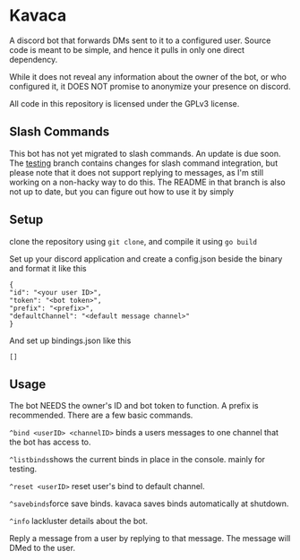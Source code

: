 # Kavaca

A discord bot that forwards DMs sent to it to a configured user. Source code is meant to be simple, and hence it pulls in only one direct dependency.

While it does not reveal any information about the owner of the bot, or who configured it, it DOES NOT promise to anonymize your presence on discord.

All code in this repository is licensed under the GPLv3 license.

## Slash Commands

This bot has not yet migrated to slash commands. An update is due soon. The [testing](https://github.com/fisik-yum/kavaca/tree/testing) branch contains changes for slash command integration, but please note that it does not support replying to messages, as I'm still working on a non-hacky way to do this. The README in that branch is also not up to date, but you can figure out how to use it by simply

## Setup

clone the repository using `git clone`, and compile it using `go build`

Set up your discord application and create a config.json beside the binary and format it like this

```
{
"id": "<your user ID>",
"token": "<bot token>",
"prefix": "<prefix>",
"defaultChannel": "<default message channel>"
}
```


And set up bindings.json like this

`[]`

## Usage

The bot NEEDS the owner's ID and bot token to function. A prefix is recommended.
There are a few basic commands.

`^bind <userID> <channelID>` binds a users messages to one channel that the bot has access to.

`^listbinds`shows the current binds in place in the console. mainly for testing.

`^reset <userID>` reset user's bind to default channel.

`^savebinds`force save binds. kavaca saves binds automatically at shutdown.

`^info` lackluster details about the bot.

Reply a message from a user by replying to that message. The message will DMed to the user.
